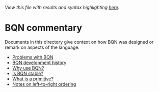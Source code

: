 *View this file with results and syntax highlighting [here](https://mlochbaum.github.io/BQN/commentary/index.html).*

# BQN commentary

Documents in this directory give context on how BQN was designed or remark on aspects of the language.

- [Problems with BQN](problems.md)
- [BQN development history](history.md)
- [Why use BQN?](why.md)
- [Is BQN stable?](stability.md)
- [What is a primitive?](primitive.md)
- [Notes on left-to-right ordering](ltr.md)
